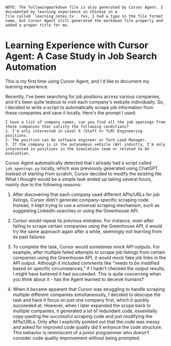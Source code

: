 ```
NOTE: The followingmarkdown file is also generated by Cursor Agent. I documented my learning experience in Chinese in a 
file called `learning_notes.tx`. Yes, I had a typo in the file format name, but Cursor Agent still generated the markdown file properly and added a proper title for me.
```

# Learning Experience with Cursor Agent: A Case Study in Job Search Automation


This is my first time using Cursor Agent, and I'd like to document my learning experience.

Recently, I've been searching for job positions across various companies, and it's been quite tedious to visit each company's website individually. So, I decided to write a script to automatically scrape job information from these companies and save it locally. Here's the prompt I used:

```
I have a list of company names, can you find all the job openings from these companies that satisfy the following conditions?
1. I'm only interested in Level 6 (Staff or TLM) Engineering positions.
2. The position can be software engineer or Tech Lead Manager. 
3. If the company is in the autonomous vehicle (AV) industry, I'm only interested in positions in the Simulation team or related to AV evaluation.
```

Cursor Agent automatically detected that I already had a script called `job_openings.py` locally, which was previously generated using ChatGPT. Instead of starting from scratch, Cursor decided to modify the existing file. What I thought would be a simple task ended up taking several hours, mainly due to the following reasons:

1. After discovering that each company used different APIs/URLs for job listings, Cursor didn't generate company-specific scraping code. Instead, it kept trying to use a universal scraping mechanism, such as suggesting LinkedIn searches or using the Greenhouse API.

2. Cursor would repeat its previous mistakes. For instance, even after failing to scrape certain companies using the Greenhouse API, it would try the same approach again after a while, seemingly not learning from its past failures.

3. To complete the task, Cursor would sometimes mock API outputs. For example, after multiple failed attempts to scrape job listings from certain companies using the Greenhouse API, it would mock fake job links in the API output. Although it included comments like "needs to be modified based on specific circumstances," if I hadn't checked the output results, I might have believed it had succeeded. This is quite concerning when you think about it - has the Agent learned to deceive humans?

4. When it became apparent that Cursor was struggling to handle scraping multiple different companies simultaneously, I decided to descope the task and have it focus on just one company first, which it quickly succeeded at. However, when I later expanded the scope back to multiple companies, it generated a lot of redundant code, essentially copy-pasting the successful scraping code and just modifying the APIs/URLs. Only after I explicitly pointed out that the code was messy and asked for improved code quality did it enhance the code structure. This behavior is reminiscent of a junior programmer who doesn't consider code quality improvement without being prompted. 